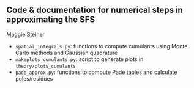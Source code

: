 ## Code & documentation for numerical steps in approximating the SFS

Maggie Steiner

* `spatial_integrals.py`: functions to compute cumulants using Monte Carlo methods and Gaussian quadrature
* `makeplots_cumulants.py`: script to generate plots in `theory/plots_cumulants`
* `pade_approx.py`: functions to compute Pade tables and calculate poles/residues
